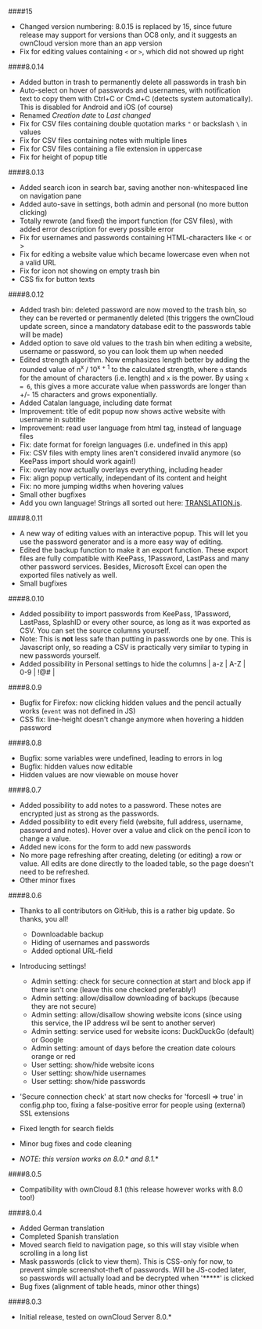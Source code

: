 ####15
* Changed version numbering: 8.0.15 is replaced by 15, since future release may support for versions than OC8 only, and it suggests an ownCloud version more than an app version
* Fix for editing values containing `<` or `>`, which did not showed up right

####8.0.14
* Added button in trash to permanently delete all passwords in trash bin
* Auto-select on hover of passwords and usernames, with notification text to copy them with Ctrl+C or Cmd+C (detects system automatically). This is disabled for Android and iOS (of course)
* Renamed *Creation date* to *Last changed*
* Fix for CSV files containing double quotation marks `"` or backslash `\` in values 
* Fix for CSV files containing notes with multiple lines
* Fix for CSV files containing a file extension in uppercase
* Fix for height of popup title

####8.0.13
* Added search icon in search bar, saving another non-whitespaced line on navigation pane
* Added auto-save in settings, both admin and personal (no more button clicking)
* Totally rewrote (and fixed) the import function (for CSV files), with added error description for every possible error
* Fix for usernames and passwords containing HTML-characters like < or >
* Fix for editing a website value which became lowercase even when not a valid URL
* Fix for icon not showing on empty trash bin
* CSS fix for button texts

####8.0.12
* Added trash bin: deleted password are now moved to the trash bin, so they can be reverted or permanently deleted (this triggers the ownCloud update screen, since a mandatory database edit to the passwords table will be made)
* Added option to save old values to the trash bin when editing a website, username or password, so you can look them up when needed
* Edited strength algorithm. Now emphasizes length better by adding the rounded value of n<sub></sub><sup>x</sup> / 10<sup>x + 1</sup> to the calculated strength, where `n` stands for the amount of characters (i.e. length) and `x` is the power. By using `x = 6`, this gives a more accurate value when passwords are longer than +/- 15 characters and grows exponentially.
* Added Catalan language, including date format
* Improvement: title of edit popup now shows active website with username in subtitle
* Improvement: read user language from html tag, instead of language files
* Fix: date format for foreign languages (i.e. undefined in this app) 
* Fix: CSV files with empty lines aren't considered invalid anymore (so KeePass import should work again!)
* Fix: overlay now actually overlays everything, including header
* Fix: align popup vertically, independant of its content and height
* Fix: no more jumping widths when hovering values
* Small other bugfixes
* Add you own language! Strings all sorted out here: [TRANSLATION.js](TRANSLATION.js).

####8.0.11
* A new way of editing values with an interactive popup. This will let you use the password generator and is a more easy way of editing.
* Edited the backup function to make it an export function. These export files are fully compatible with KeePass, 1Password, LastPass and many other password services. Besides, Microsoft Excel can open the exported files natively as well.
* Small bugfixes

####8.0.10
* Added possibility to import passwords from KeePass, 1Password, LastPass, SplashID or every other source, as long as it was exported as CSV. You can set the source columns yourself. 
 * Note: This is **not** less safe than putting in passwords one by one. This is Javascript only, so reading a CSV is practically very similar to typing in new passwords yourself.
* Added possibility in Personal settings to hide the columns |  a-z  |  A-Z  |  0-9  |  !@#  |

####8.0.9
* Bugfix for Firefox: now clicking hidden values and the pencil actually works (`event` was not defined in JS)
* CSS fix: line-height doesn't change anymore when hovering a hidden password

####8.0.8
* Bugfix: some variables were undefined, leading to errors in log
* Bugfix: hidden values now editable
* Hidden values are now viewable on mouse hover

####8.0.7
* Added possibility to add notes to a password. These notes are encrypted just as strong as the passwords. 
* Added possibility to edit every field (website, full address, username, password and notes). Hover over a value and click on the pencil icon to change a value. 
* Added new icons for the form to add new passwords 
* No more page refreshing after creating, deleting (or editing) a row or value. All edits are done directly to the loaded table, so the page doesn't need to be refreshed.
* Other minor fixes

####8.0.6

* Thanks to all contributors on GitHub, this is a rather big update. So thanks, you all!
  * Downloadable backup
  * Hiding of usernames and passwords
  * Added optional URL-field

* Introducing settings!
  * Admin setting: check for secure connection at start and block app if there isn't one (leave this one checked preferably!)
  * Admin setting: allow/disallow downloading of backups (because they are not secure)
  * Admin setting: allow/disallow showing website icons (since using this service, the IP address wil be sent to another server)
  * Admin setting: service used for website icons: DuckDuckGo (default) or Google
  * Admin setting: amount of days before the creation date colours orange or red
  * User setting: show/hide website icons
  * User setting: show/hide usernames
  * User setting: show/hide passwords
* 'Secure connection check' at start now checks for 'forcesll => true' in config.php too, fixing a false-positive error for people using (external) SSL extensions
* Fixed length for search fields
* Minor bug fixes and code cleaning
* *NOTE: this version works on 8.0.** *and 8.1.**

####8.0.5
* Compatibility with ownCloud 8.1 (this release however works with 8.0 too!)

####8.0.4
* Added German translation
* Completed Spanish translation
* Moved search field to navigation page, so this will stay visible when scrolling in a long list
* Mask passwords (click to view them). This is CSS-only for now, to prevent simple screenshot-theft of passwords. Will be JS-coded later, so passwords will actually load and be decrypted when '*****' is clicked
* Bug fixes (alignment of table heads, minor other things)

####8.0.3
* Initial release, tested on ownCloud Server 8.0.*
